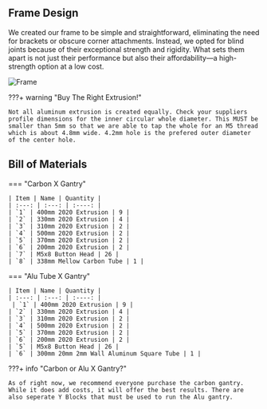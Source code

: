 ## Frame Design
We created our frame to be simple and straightforward, eliminating the need for brackets or obscure corner attachments. Instead, we opted for blind joints because of their exceptional strength and rigidity. What sets them apart is not just their performance but also their affordability—a high-strength option at a low cost.

![Frame](https://github.com/VectorForce3D/TV06_XY/assets/106216750/52d13d6b-ed95-4bbb-8f92-895395baaec7)


???+ warning "Buy The Right Extrusion!"

    Not all aluminum extrusion is created equally. Check your suppliers profile dimensions for the inner circular whole diameter. This MUST be smaller than 5mm so that we are able to tap the whole for an M5 thread which is about 4.8mm wide. 4.2mm hole is the prefered outer diameter of the center hole.

## Bill of Materials
=== "Carbon X Gantry"

    | Item | Name | Quantity |
    | :---: | :---: | :----: |
    | `1` | 400mm 2020 Extrusion | 9 |
    | `2` | 330mm 2020 Extrusion | 4 |
    | `3` | 310mm 2020 Extrusion | 2 |
    | `4` | 500mm 2020 Extrusion | 2 |
    | `5` | 370mm 2020 Extrusion | 2 |
    | `6` | 200mm 2020 Extrusion | 2 |
    | `7` | M5x8 Button Head | 26 |
    | `8` | 338mm Mellow Carbon Tube | 1 |
    
=== "Alu Tube X Gantry"

    | Item | Name | Quantity |
    | :---: | :---: | :----: |
     | `1` | 400mm 2020 Extrusion | 9 |
    | `2` | 330mm 2020 Extrusion | 4 |
    | `3` | 310mm 2020 Extrusion | 2 |
    | `4` | 500mm 2020 Extrusion | 2 |
    | `5` | 370mm 2020 Extrusion | 2 |
    | `6` | 200mm 2020 Extrusion | 2 |
    | `5` | M5x8 Button Head | 26 |
    | `6` | 300mm 20mm 2mm Wall Aluminum Square Tube | 1 |

???+ info "Carbon or Alu X Gantry?"

    As of right now, we recommend everyone purchase the carbon gantry. While it does add costs, it will offer the best results. There are also seperate Y Blocks that must be used to run the Alu gantry.
